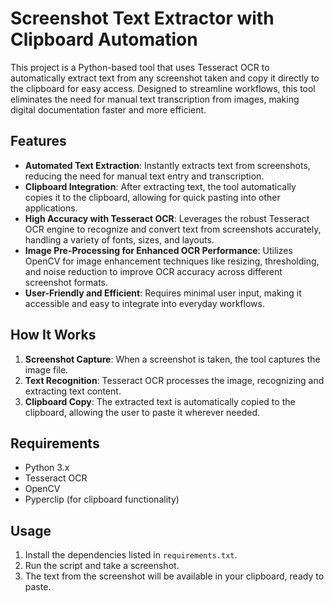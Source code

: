 # Screenshot Text Extractor with Clipboard Automation

This project is a Python-based tool that uses Tesseract OCR to automatically extract text from any screenshot taken and copy it directly to the clipboard for easy access. Designed to streamline workflows, this tool eliminates the need for manual text transcription from images, making digital documentation faster and more efficient.

## Features
- **Automated Text Extraction**: Instantly extracts text from screenshots, reducing the need for manual text entry and transcription.
- **Clipboard Integration**: After extracting text, the tool automatically copies it to the clipboard, allowing for quick pasting into other applications.
- **High Accuracy with Tesseract OCR**: Leverages the robust Tesseract OCR engine to recognize and convert text from screenshots accurately, handling a variety of fonts, sizes, and layouts.
- **Image Pre-Processing for Enhanced OCR Performance**: Utilizes OpenCV for image enhancement techniques like resizing, thresholding, and noise reduction to improve OCR accuracy across different screenshot formats.
- **User-Friendly and Efficient**: Requires minimal user input, making it accessible and easy to integrate into everyday workflows.

## How It Works
1. **Screenshot Capture**: When a screenshot is taken, the tool captures the image file.
2. **Text Recognition**: Tesseract OCR processes the image, recognizing and extracting text content.
3. **Clipboard Copy**: The extracted text is automatically copied to the clipboard, allowing the user to paste it wherever needed.

## Requirements
- Python 3.x
- Tesseract OCR
- OpenCV
- Pyperclip (for clipboard functionality)

## Usage
1. Install the dependencies listed in `requirements.txt`.
2. Run the script and take a screenshot.
3. The text from the screenshot will be available in your clipboard, ready to paste.
